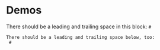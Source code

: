 # Demos

There should be a leading and trailing space in this block: ` # `

```
There should be a leading and trailing space below, too:
 # 
```
